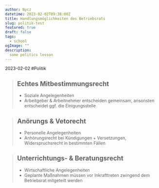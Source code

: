 ```yaml
---
author: Nycz
datetime: 2023-02-02T09:38:00Z
title: Handlungsmöglichkeiten des Betriebsrats
slug: politik-test
featured: true
draft: false
tags:
  - school
ogImage: ""
description:
  some politics lesson
---
```


2023-02-02
#Politik 


> ## Echtes Mitbestimmungsrecht
> - Soziale Angelegenheiten
> - Arbeitgeber & Arbeitnehmer entscheiden gemeinsam, ansonsten entscheidet ggf. die Einigungsstelle

> ## Anörungs & Vetorecht
> - Personelle Angelegenheiten
> - Anhörungsrecht bei Kündigungen + Versetzungen, Widerspruchsrecht in bestimmten Fällen
> 

> ## Unterrichtungs- & Beratungsrecht
> - Wirtschaftliche Angelegenheiten
> - Geplante Maßnahmen müssen vor Inkrafttreten zwingend dem Betriebsrat mitgeteilt werden
